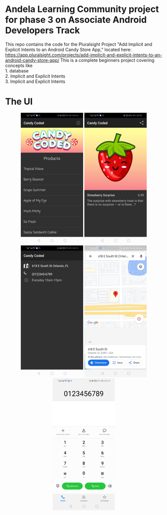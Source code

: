 
# Andela Learning Community project for phase 3 on Associate Android Developers Track
This repo contains the code for the Pluralsight Project "Add Implicit and Explicit Intents to an Android Candy Store App," located here: https://app.pluralsight.com/projects/add-implicit-and-explicit-intents-to-an-android-candy-store-app/
This is a complete beginners project covering concepts like <br/>
    1. database <br/>
    2. Implicit and Explicit Intents <br/>
    3. Implicit and Explicit Intents <br/>

# The UI
<p align="center">
  <img src="one.jpg" width="200">
   <img src="five.jpg" width="200">
  <img src="two.jpg" width="200">
  <img src="three.jpg" width="200">
  <img src="four.jpg" width="200">
</p>